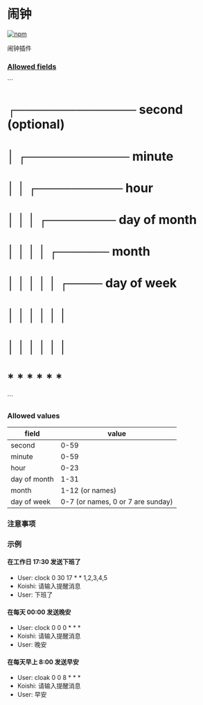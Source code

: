 # 闹钟

[![npm](https://img.shields.io/npm/v/koishi-plugin-clock?style=flat-square)](https://www.npmjs.com/package/koishi-plugin-clock)

闹钟插件


### [Allowed fields](https://github.com/node-cron/node-cron)

\`\`\`
 # ┌────────────── second (optional)
 # │ ┌──────────── minute
 # │ │ ┌────────── hour
 # │ │ │ ┌──────── day of month
 # │ │ │ │ ┌────── month
 # │ │ │ │ │ ┌──── day of week
 # │ │ │ │ │ │
 # │ │ │ │ │ │
 # * * * * * *
\`\`\`

### Allowed values

|     field    |        value        |
|--------------|---------------------|
|    second    |         0-59        |
|    minute    |         0-59        |
|     hour     |         0-23        |
| day of month |         1-31        |
|     month    |     1-12 (or names) |
|  day of week |     0-7 (or names, 0 or 7 are sunday)  |

### 注意事项

### 示例
#### 在工作日 17:30 发送下班了
  - User: clock 0 30 17 * * 1,2,3,4,5
  - Koishi: 请输入提醒消息
  - User: 下班了


#### 在每天 00:00 发送晚安
  - User: clock 0 0 0 * * *
  - Koishi: 请输入提醒消息
  - User: 晚安


#### 在每天早上 8:00 发送早安
  - User: cloak 0 0 8 * * * 
  - Koishi: 请输入提醒消息
  - User: 早安
